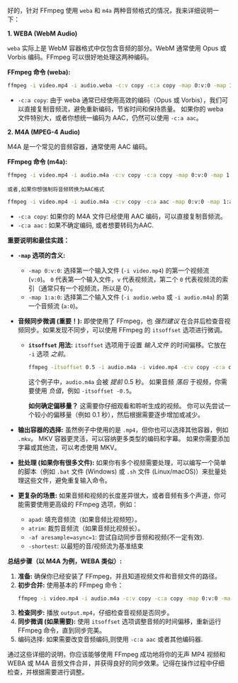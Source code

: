 好的，针对 FFmpeg 使用 `weba` 和 `m4a` 两种音频格式的情况，我来详细说明一下：

**1. WEBA (WebM Audio)**

`weba` 实际上是 WebM 容器格式中仅包含音频的部分。WebM 通常使用 Opus 或 Vorbis 编码。FFmpeg 可以很好地处理这两种编码。

   **FFmpeg 命令 (weba):**

   ```bash
   ffmpeg -i video.mp4 -i audio.weba -c:v copy -c:a copy -map 0:v:0 -map 1:a:0 output.mp4
   ```

   *   `-c:a copy`:  由于 weba 通常已经使用高效的编码（Opus 或 Vorbis），我们可以直接复制音频流，避免重新编码，节省时间和保持质量。  如果你的 weba 文件特别大，或者你想统一编码为 AAC，仍然可以使用 `-c:a aac`。

**2. M4A (MPEG-4 Audio)**

M4A 是一个常见的音频容器，通常使用 AAC 编码。

   **FFmpeg 命令 (m4a):**

   ```bash
   ffmpeg -i video.mp4 -i audio.m4a -c:v copy -c:a copy -map 0:v:0 -map 1:a:0 output.mp4
   ```
    或者,如果你想强制将音频转换为AAC格式
   ```bash
   ffmpeg -i video.mp4 -i audio.m4a -c:v copy -c:a aac -map 0:v:0 -map 1:a:0 output.mp4
   ```

   *   `-c:a copy`:  如果你的 M4A 文件已经使用 AAC 编码，可以直接复制音频流。
   *  `-c:a aac` : 如果不确定编码, 或者想要转码为AAC.

**重要说明和最佳实践：**

*   **`-map` 选项的含义:**
    *   `-map 0:v:0`:  选择第一个输入文件 (`-i video.mp4`) 的第一个视频流 (`v:0`)。  `0` 代表第一个输入文件，`v` 代表视频流，第二个 `0` 代表视频流的索引（通常只有一个视频流，所以是 0）。
    *   `-map 1:a:0`:  选择第二个输入文件 (`-i audio.weba` 或 `-i audio.m4a`) 的第一个音频流 (`a:0`)。

*   **音频同步微调 (重要！):**  即使使用了 FFmpeg，也 *强烈建议* 在合并后检查音视频同步。如果发现不同步，可以使用 FFmpeg 的 `itsoffset` 选项进行微调。

    *   **`itsoffset` 用法:**  `itsoffset` 选项用于设置 *输入文件* 的时间偏移。它放在 `-i` 选项 *之前*。

        ```bash
        ffmpeg -itsoffset 0.5 -i audio.m4a -i video.mp4 -c:v copy -c:a copy -map 1:v:0 -map 0:a:0 output.mp4
        ```
        这个例子中，`audio.m4a` 会被 *提前* 0.5 秒。  如果音频 *落后* 于视频，你需要使用 *负值*，例如 `-itsoffset -0.5`。

        **如何确定偏移量？**  这需要你仔细观看和聆听生成的视频。  你可以先尝试一个较小的偏移量（例如 0.1 秒），然后根据需要逐步增加或减少。

*   **输出容器的选择:**  虽然例子中使用的是 `.mp4`，但你也可以选择其他容器，例如 `.mkv`。 MKV 容器更灵活，可以容纳更多类型的编码和字幕。 如果你需要添加字幕或其他流，可以考虑使用 MKV。

*   **批处理 (如果你有很多文件):** 如果你有多个视频需要处理，可以编写一个简单的脚本（例如 `.bat` 文件 (Windows) 或 `.sh` 文件 (Linux/macOS)）来批量处理这些文件，避免重复输入命令。

*   **更复杂的场景:** 如果音频和视频的长度差异很大，或者音频有多个声道，你可能需要使用更高级的 FFmpeg 选项，例如：
    *   `apad`:  填充音频流（如果音频比视频短）。
    *   `atrim`:  裁剪音频流（如果音频比视频长）。
    *   `-af aresample=async=1`: 尝试自动同步音频和视频(不一定有效).
    * `-shortest`: 以最短的音/视频流为基准结束

**总结步骤（以 M4A 为例，WEBA 类似）:**

1.  **准备:**  确保你已经安装了 FFmpeg，并且知道视频文件和音频文件的路径。
2.  **初步合并:**  使用基本的 FFmpeg 命令：
    ```bash
    ffmpeg -i video.mp4 -i audio.m4a -c:v copy -c:a copy -map 0:v:0 -map 1:a:0 output.mp4
    ```
3.  **检查同步:**  播放 `output.mp4`，仔细检查音视频是否同步。
4.  **同步微调 (如果需要):**  使用 `itsoffset` 选项调整音频的时间偏移，重新运行 FFmpeg 命令，直到同步完美。
5. 编码选择: 如果需要改变音频编码,则使用 `-c:a aac` 或者其他编码器.

通过这些详细的说明，你应该能够使用 FFmpeg 成功地将你的无声 MP4 视频和 WEBA 或 M4A 音频文件合并，并获得良好的同步效果。记得在操作过程中仔细检查，并根据需要进行调整。
